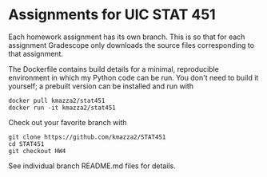 # Assignments for UIC STAT 451

Each homework assignment has its own branch. This is so that for each assignment Gradescope only downloads the source files corresponding to that assignment.

The Dockerfile contains build details for a minimal, reproducible environment in which my Python code can be run. You don't need to build it yourself; a prebuilt version can be installed and run with
```
docker pull kmazza2/stat451
docker run -it kmazza2/stat451
```
Check out your favorite branch with
```
git clone https://github.com/kmazza2/STAT451
cd STAT451
git checkout HW4
```
See individual branch README.md files for details.

